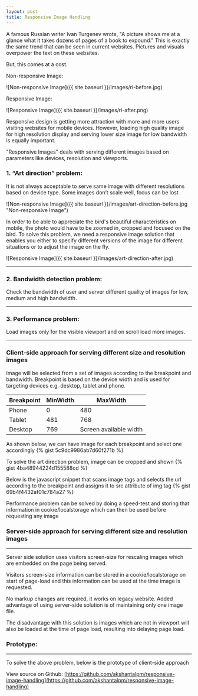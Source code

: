 ```yaml
---
layout: post
title: Responsive Image Handling
---
```

<link rel="stylesheet" href="https://gist-assets.github.com/assets/embed-b67021dc07195830cc157f7720b938fb.css">

A famous Russian writer Ivan Turgenev wrote, "A picture shows me at a glance what it takes dozens of pages of a book to expound."
This is exactly the same trend that can be seen in current websites. Pictures and visuals overpower the text on these websites.

But, this comes at a cost.

Non-responsive Image:

![Non-responsive Image]({{ site.baseurl }}/images/ri-before.jpg)

Responsive Image:

![Responsive Image]({{ site.baseurl }}/images/ri-after.png)

Responsive design is getting more attraction with more and more users visiting websites for mobile devices. However, loading high quality image for high resolution display and serving lower size image for low bandwidth is equally important.

"Responsive Images" deals with serving different images based on parameters like devices, resolution and viewports.

### 1. “Art direction” problem:

It is not always acceptable to serve same image with different resolutions based on device type. Some images don’t scale well, focus can be lost

![Non-responsive Image]({{ site.baseurl }}/images/art-direction-before.jpg "Non-responsive Image")


In order to be able to appreciate the bird's beautiful characteristics on mobile, the photo would have to be zoomed in, cropped and focused on the bird. To solve this problem, we need a responsive image solution that enables you either to specify different versions of the image for different situations or to adjust the image on the fly.

![Responsive Image]({{ site.baseurl }}/images/art-direction-after.jpg)

------------------------------

### 2. Bandwidth detection problem:

Check the bandwidth of user and server different quality of images for low, medium and high bandwidth.

------------------------------

### 3. Performance problem:

Load images only for the visible viewport and on scroll load more images.

------------------------------

###  Client-side approach for serving different size and resolution images

Image will be selected from a set of images according to the breakpoint and bandwidth. Breakpoint is based on the device width and is used for targeting devices e.g. desktop, tablet and phone.


<div class="breakpoints"></div>

| Breakpoint        | MinWidth           | MaxWidth               |
| ------------------|--------------------|------------------------|
| Phone             | 0                  | 480                    |
| Tablet            | 481                | 768                    |
| Desktop           | 769                | Screen available width |

As shown below, we can have image for each breakpoint and select one accordingly
{% gist 5c9dc9986ab7d60f271b %}

To solve the art direction problem, image can be cropped and shown
{% gist 4ba48944224d155588cd %}

Below is the javascript snippet that scans image tags and selects the url according to the breakpoint and assigns it to src attribute of img tag
{% gist 69b4f4432af01c784a27 %}

Performance problem can be solved by doing a speed-test and storing that information in cookie/localstorage which can then be used before requesting any image


###  Server-side approach for serving different size and resolution images
------------------------------------------------------------
Server side solution uses visitors screen-size for rescaling images which are embedded on the page being served.

Visitors screen-size information can be stored in a cookie/localstorage on start of page-load and this information can be used at the time image is requested.

No markup changes are required, it works on legacy website. Added advantage of using server-side solution is of maintaining only one image file.

The disadvantage with this solution is images which are not in viewport will also be loaded at the time of page load, resulting into delaying page load.

### Prototype:
--------------

To solve the above problem, below is the prototype of client-side approach
 
View source on Github: [https://github.com/akshantalpm/responsive-image-handling](https://github.com/akshantalpm/responsive-image-handling)




